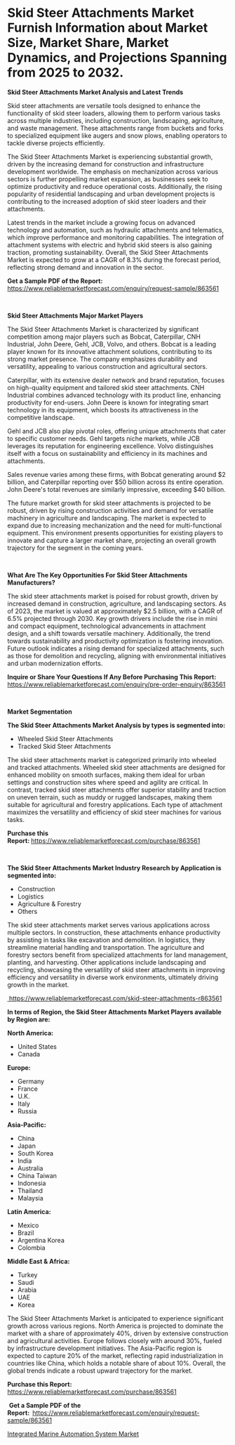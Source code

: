 <p><h1>Skid Steer Attachments Market Furnish Information about Market Size, Market Share, Market Dynamics, and Projections Spanning from 2025 to 2032.</h1></p><p><strong>Skid Steer Attachments Market Analysis and Latest Trends</strong></p>
<p><p>Skid steer attachments are versatile tools designed to enhance the functionality of skid steer loaders, allowing them to perform various tasks across multiple industries, including construction, landscaping, agriculture, and waste management. These attachments range from buckets and forks to specialized equipment like augers and snow plows, enabling operators to tackle diverse projects efficiently.</p><p>The Skid Steer Attachments Market is experiencing substantial growth, driven by the increasing demand for construction and infrastructure development worldwide. The emphasis on mechanization across various sectors is further propelling market expansion, as businesses seek to optimize productivity and reduce operational costs. Additionally, the rising popularity of residential landscaping and urban development projects is contributing to the increased adoption of skid steer loaders and their attachments.</p><p>Latest trends in the market include a growing focus on advanced technology and automation, such as hydraulic attachments and telematics, which improve performance and monitoring capabilities. The integration of attachment systems with electric and hybrid skid steers is also gaining traction, promoting sustainability. Overall, the Skid Steer Attachments Market is expected to grow at a CAGR of 8.3% during the forecast period, reflecting strong demand and innovation in the sector.</p></p>
<p><strong>Get a Sample PDF of the Report:&nbsp;</strong> <a href="https://www.reliablemarketforecast.com/enquiry/request-sample/863561?utm_campaign=2300&utm_medium=2&utm_source=Github&utm_content=ia&utm_term=10042025&utm_id=skid-steer-attachments">https://www.reliablemarketforecast.com/enquiry/request-sample/863561</a></p>
<p>&nbsp;</p>
<p><strong>Skid Steer Attachments Major Market Players</strong></p>
<p><p>The Skid Steer Attachments Market is characterized by significant competition among major players such as Bobcat, Caterpillar, CNH Industrial, John Deere, Gehl, JCB, Volvo, and others. Bobcat is a leading player known for its innovative attachment solutions, contributing to its strong market presence. The company emphasizes durability and versatility, appealing to various construction and agricultural sectors. </p><p>Caterpillar, with its extensive dealer network and brand reputation, focuses on high-quality equipment and tailored skid steer attachments. CNH Industrial combines advanced technology with its product line, enhancing productivity for end-users. John Deere is known for integrating smart technology in its equipment, which boosts its attractiveness in the competitive landscape.</p><p>Gehl and JCB also play pivotal roles, offering unique attachments that cater to specific customer needs. Gehl targets niche markets, while JCB leverages its reputation for engineering excellence. Volvo distinguishes itself with a focus on sustainability and efficiency in its machines and attachments. </p><p>Sales revenue varies among these firms, with Bobcat generating around $2 billion, and Caterpillar reporting over $50 billion across its entire operation. John Deere's total revenues are similarly impressive, exceeding $40 billion.</p><p>The future market growth for skid steer attachments is projected to be robust, driven by rising construction activities and demand for versatile machinery in agriculture and landscaping. The market is expected to expand due to increasing mechanization and the need for multi-functional equipment. This environment presents opportunities for existing players to innovate and capture a larger market share, projecting an overall growth trajectory for the segment in the coming years.</p></p>
<p>&nbsp;</p>
<p><strong>What Are The Key Opportunities For Skid Steer Attachments Manufacturers?</strong></p>
<p><p>The skid steer attachments market is poised for robust growth, driven by increased demand in construction, agriculture, and landscaping sectors. As of 2023, the market is valued at approximately $2.5 billion, with a CAGR of 6.5% projected through 2030. Key growth drivers include the rise in mini and compact equipment, technological advancements in attachment design, and a shift towards versatile machinery. Additionally, the trend towards sustainability and productivity optimization is fostering innovation. Future outlook indicates a rising demand for specialized attachments, such as those for demolition and recycling, aligning with environmental initiatives and urban modernization efforts.</p></p>
<p><strong>Inquire or Share Your Questions If Any Before Purchasing This Report:</strong> <a href="https://www.reliablemarketforecast.com/enquiry/pre-order-enquiry/863561?utm_campaign=2300&utm_medium=2&utm_source=Github&utm_content=ia&utm_term=10042025&utm_id=skid-steer-attachments">https://www.reliablemarketforecast.com/enquiry/pre-order-enquiry/863561</a></p>
<p>&nbsp;</p>
<p><strong>Market Segmentation</strong></p>
<p><strong>The Skid Steer Attachments Market Analysis by types is segmented into:</strong></p>
<p><ul><li>Wheeled Skid Steer Attachments</li><li>Tracked Skid Steer Attachments</li></ul></p>
<p><p>The skid steer attachments market is categorized primarily into wheeled and tracked attachments. Wheeled skid steer attachments are designed for enhanced mobility on smooth surfaces, making them ideal for urban settings and construction sites where speed and agility are critical. In contrast, tracked skid steer attachments offer superior stability and traction on uneven terrain, such as muddy or rugged landscapes, making them suitable for agricultural and forestry applications. Each type of attachment maximizes the versatility and efficiency of skid steer machines for various tasks.</p></p>
<p><strong>Purchase this Report:&nbsp;</strong><a href="https://www.reliablemarketforecast.com/purchase/863561?utm_campaign=2300&utm_medium=2&utm_source=Github&utm_content=ia&utm_term=10042025&utm_id=skid-steer-attachments">https://www.reliablemarketforecast.com/purchase/863561</a></p>
<p>&nbsp;</p>
<p><strong>The Skid Steer Attachments Market Industry Research by Application is segmented into:</strong></p>
<p><ul><li>Construction</li><li>Logistics</li><li>Agriculture & Forestry</li><li>Others</li></ul></p>
<p><p>The skid steer attachments market serves various applications across multiple sectors. In construction, these attachments enhance productivity by assisting in tasks like excavation and demolition. In logistics, they streamline material handling and transportation. The agriculture and forestry sectors benefit from specialized attachments for land management, planting, and harvesting. Other applications include landscaping and recycling, showcasing the versatility of skid steer attachments in improving efficiency and versatility in diverse work environments, ultimately driving growth in the market.</p></p>
<p><a href="https://www.reliablemarketforecast.com/skid-steer-attachments-r863561?utm_campaign=2300&utm_medium=2&utm_source=Github&utm_content=ia&utm_term=10042025&utm_id=skid-steer-attachments">&nbsp;https://www.reliablemarketforecast.com/skid-steer-attachments-r863561</a></p>
<p><strong>In terms of Region, the Skid Steer Attachments Market Players available by Region are:</strong></p>
<p>
    <p> <strong> North America: </strong>
        <ul>
            <li>United States</li>
            <li>Canada</li>
        </ul>
        </p> 
    <p> <strong> Europe: </strong>
        <ul>
            <li>Germany</li>
            <li>France</li>
            <li>U.K.</li>
            <li>Italy</li>
            <li>Russia</li>
        </ul>
        </p> 
    <p> <strong> Asia-Pacific: </strong>
        <ul>
            <li>China</li>
            <li>Japan</li>
            <li>South Korea</li>
            <li>India</li>
            <li>Australia</li>
            <li>China Taiwan</li>
            <li>Indonesia</li>
            <li>Thailand</li>
            <li>Malaysia</li>
        </ul>
        </p> 
    <p> <strong> Latin America: </strong>
        <ul>
            <li>Mexico</li>
            <li>Brazil</li>
            <li>Argentina Korea</li>
            <li>Colombia</li>
        </ul>
        </p> 
    <p> <strong> Middle East & Africa: </strong>
        <ul>
            <li>Turkey</li>
            <li>Saudi</li>
            <li>Arabia</li>
            <li>UAE</li>
            <li>Korea</li>
        </ul>
    </p>
    </p>
<p><p>The Skid Steer Attachments Market is anticipated to experience significant growth across various regions. North America is projected to dominate the market with a share of approximately 40%, driven by extensive construction and agricultural activities. Europe follows closely with around 30%, fueled by infrastructure development initiatives. The Asia-Pacific region is expected to capture 20% of the market, reflecting rapid industrialization in countries like China, which holds a notable share of about 10%. Overall, the global trends indicate a robust upward trajectory for the market.</p></p>
<p><strong>Purchase this Report: </strong><a href="https://www.reliablemarketforecast.com/purchase/863561?utm_campaign=2300&utm_medium=2&utm_source=Github&utm_content=ia&utm_term=10042025&utm_id=skid-steer-attachments">https://www.reliablemarketforecast.com/purchase/863561</a></p>
<p>&nbsp;<strong>Get a Sample PDF of the Report:&nbsp;&nbsp;</strong><a href="https://www.reliablemarketforecast.com/enquiry/request-sample/863561?utm_campaign=2300&utm_medium=2&utm_source=Github&utm_content=ia&utm_term=10042025&utm_id=skid-steer-attachments">https://www.reliablemarketforecast.com/enquiry/request-sample/863561</a></p>
<p><strong></strong></p>
<p><p><a href="https://github.com/SamiaChowdhury801/Market-Research-Report-List-2/blob/main/integrated-marine-automation-system-market.md?utm_campaign=2300&utm_medium=2&utm_source=Github&utm_content=ia&utm_term=10042025&utm_id=skid-steer-attachments">Integrated Marine Automation System Market</a></p></p>
